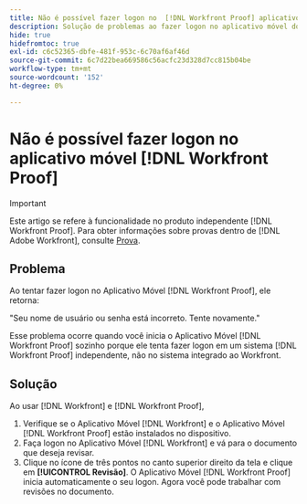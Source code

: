 ```yaml
---
title: Não é possível fazer logon no  [!DNL Workfront Proof] aplicativo móvel
description: Solução de problemas ao fazer logon no aplicativo móvel do Workfront Proof.
hide: true
hidefromtoc: true
exl-id: c6c52365-dbfe-481f-953c-6c70af6af46d
source-git-commit: 6c7d22bea669586c56acfc23d328d7cc815b04be
workflow-type: tm+mt
source-wordcount: '152'
ht-degree: 0%

---
```


# Não é possível fazer logon no aplicativo móvel [!DNL Workfront Proof]

>[!IMPORTANT]
>
>Este artigo se refere à funcionalidade no produto independente [!DNL Workfront Proof]. Para obter informações sobre provas dentro de [!DNL Adobe Workfront], consulte [Prova](../../../review-and-approve-work/proofing/proofing.md).

## Problema

Ao tentar fazer logon no Aplicativo Móvel [!DNL Workfront Proof], ele retorna:

&quot;Seu nome de usuário ou senha está incorreto. Tente novamente.&quot;

Esse problema ocorre quando você inicia o Aplicativo Móvel [!DNL Workfront Proof] sozinho porque ele tenta fazer logon em um sistema [!DNL Workfront Proof] independente, não no sistema integrado ao Workfront.

## Solução

Ao usar [!DNL Workfront] e [!DNL Workfront Proof],

1. Verifique se o Aplicativo Móvel [!DNL Workfront] e o Aplicativo Móvel [!DNL Workfront Proof] estão instalados no dispositivo.
1. Faça logon no Aplicativo Móvel [!DNL Workfront] e vá para o documento que deseja revisar.
1. Clique no ícone de três pontos no canto superior direito da tela e clique em **[!UICONTROL Revisão]**.
O Aplicativo Móvel [!DNL Workfront Proof] inicia automaticamente o seu logon.
Agora você pode trabalhar com revisões no documento.
